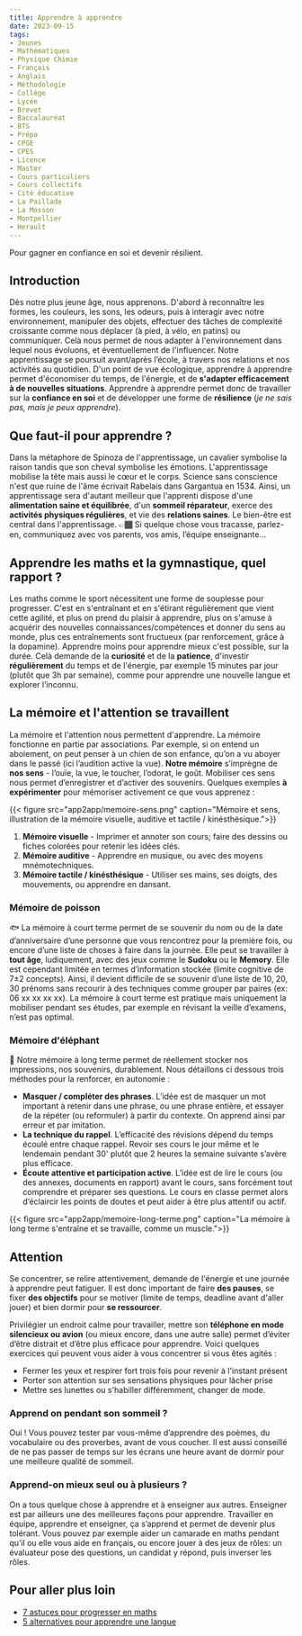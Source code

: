 ```yaml
---
title: Apprendre à apprendre
date: 2023-09-15
tags:
- Jeunes
- Mathématiques
- Physique Chimie
- Français
- Anglais
- Méthodologie
- Collège
- Lycée
- Brevet
- Baccalauréat
- BTS
- Prépa
- CPGE
- CPES
- Licence
- Master
- Cours particuliers
- Cours collectifs
- Cité éducative
- La Paillade
- La Mosson
- Montpellier
- Herault
---
```


Pour gagner en confiance en soi et devenir résilient.

<!--more-->

## Introduction

Dès notre plus jeune âge, nous apprenons. D'abord à reconnaître les formes, les couleurs, les sons, les odeurs, puis à interagir avec notre environnement, manipuler des objets, effectuer des tâches de complexité croissante comme nous déplacer (à pied, à vélo, en patins) ou communiquer. Celà nous permet de nous adapter à l'environnement dans lequel nous évoluons, et éventuellement de l'influencer. Notre apprentissage se poursuit avant/après l’école, à travers nos relations et nos activités au quotidien. D'un point de vue écologique, apprendre à apprendre permet d'économiser du temps, de l'énergie, et de <b>s'adapter efficacement à de nouvelles situations</b>. Apprendre à apprendre permet donc de travailler sur la <b>confiance en soi</b> et de développer une forme de <b>résilience</b> (<i>je ne sais pas, mais je peux apprendre</i>).

## Que faut-il pour apprendre ?

Dans la métaphore de Spinoza de l'apprentissage, un cavalier symbolise la raison tandis que son cheval symbolise les émotions. L'apprentissage mobilise la tête mais aussi le cœur et le corps. Science sans conscience n'est que ruine de l'âme écrivait Rabelais dans Gargantua en 1534. Ainsi, un apprentissage sera d'autant meilleur que l'apprenti dispose d'une <b>alimentation saine et équilibrée</b>, d'un <b>sommeil réparateur</b>, exerce des <b>activités physiques régulières</b>, et vie des <b>relations saines</b>. Le bien-être est central dans l'apprentissage. 👉🏾 Si quelque chose vous tracasse, parlez-en, communiquez avec vos parents, vos amis, l’équipe enseignante…

## Apprendre les maths et la gymnastique, quel rapport ?

Les maths comme le sport nécessitent une forme de souplesse pour progresser. C'est en s'entraînant et en s'étirant régulièrement que vient cette agilité, et plus on prend du plaisir à apprendre, plus on s'amuse à acquérir des nouvelles connaissances/compétences et donner du sens au monde, plus ces entraînements sont fructueux (par renforcement, grâce à la dopamine). Apprendre moins pour apprendre mieux c'est possible, sur la durée. Celà demande de la <b>curiosité</b> et de la <b>patience</b>, d'investir <b>régulièrement</b> du temps et de l'énergie, par exemple 15 minutes par jour (plutôt que 3h par semaine), comme pour apprendre une nouvelle langue et explorer l’inconnu.

## La mémoire et l'attention se travaillent

La mémoire et l'attention nous permettent d'apprendre.
La mémoire fonctionne en partie par associations. Par exemple, si on entend un aboiement, on peut penser à un chien de son enfance, qu’on a vu aboyer dans le passé (ici l’audition active la vue). <b>Notre mémoire</b> s’imprègne de <b>nos sens</b> - l’ouïe, la vue, le toucher, l’odorat, le goût. Mobiliser ces sens nous permet d’enregistrer et d’activer des souvenirs. Quelques exemples <b>à expérimenter</b> pour mémoriser activement ce que vous apprenez :

{{< figure src="app2app/memoire-sens.png" caption="Mémoire et sens, illustration de la mémoire visuelle, auditive et tactile / kinésthésique.">}}

1. <b>Mémoire visuelle</b> - Imprimer et annoter son cours; faire des dessins ou fiches colorées pour retenir les idées clés.
2. <b>Mémoire auditive</b> - Apprendre en musique, ou avec des moyens mnémotechniques.
3. <b>Mémoire tactile / kinésthésique</b> - Utiliser ses mains, ses doigts, des mouvements, ou apprendre en dansant.

### Mémoire de poisson

🐟 La mémoire à court terme permet de se souvenir du nom ou de la date d’anniversaire d’une personne que vous rencontrez pour la première fois, ou encore d’une liste de choses à faire dans la journée. Elle peut se travailler à <b>tout âge</b>, ludiquement, avec des jeux comme le <b>Sudoku</b> ou le <b>Memory</b>. Elle est cependant limitée en termes d’information stockée (limite cognitive de 7±2 concepts). Ainsi, il devient difficile de se souvenir d’une liste de 10, 20, 30 prénoms sans recourir à des techniques comme grouper par paires (ex: 06 xx xx xx xx). La mémoire à court terme est pratique mais uniquement la mobiliser pendant ses études, par exemple en révisant la veille d’examens, n’est pas optimal.

### Mémoire d'éléphant

🐘 Notre mémoire à long terme permet de réellement stocker nos impressions, nos souvenirs, durablement. Nous détaillons ci dessous trois méthodes pour la renforcer, en autonomie :
- <b>Masquer / compléter des phrases</b>. L’idée est de masquer un mot important à retenir dans une phrase, ou une phrase entière, et essayer de la répéter (ou reformuler) à partir du contexte. On apprend ainsi par erreur et par imitation.
- <b>La technique du rappel</b>. L’efficacité des révisions dépend du temps écoulé entre chaque rappel. Revoir ses cours le jour même et le lendemain pendant 30' plutôt que 2 heures la semaine suivante s’avère plus efficace.
- <b>Écoute attentive et participation active</b>. L’idée est de lire le cours (ou des annexes, documents en rapport) avant le cours, sans forcément tout comprendre et préparer ses questions. Le cours en classe permet alors d’éclaircir les points de doutes et peut aider à être plus attentif ou actif.

{{< figure src="app2app/memoire-long-terme.png" caption="La mémoire à long terme s'entraîne et se travaille, comme un muscle.">}}

## Attention

Se concentrer, se relire attentivement, demande de l'énergie et une journée à apprendre peut fatiguer. Il est donc important de faire <b>des pauses</b>, se fixer <b>des objectifs</b> pour se motiver (limite de temps, deadline avant d'aller jouer) et bien dormir pour <b>se ressourcer</b>.

Privilégier un endroit calme pour travailler, mettre son <b>téléphone en mode silencieux ou avion</b> (ou mieux encore, dans une autre salle) permet d’éviter d’être distrait et d’être plus efficace pour apprendre. Voici quelques exercices qui peuvent vous aider à vous concentrer si vous êtes agités :
- Fermer les yeux et respirer fort trois fois pour revenir à l'instant présent
- Porter son attention sur ses sensations physiques pour lâcher prise
- Mettre ses lunettes ou s'habiller différemment, changer de mode.

### Apprend on pendant son sommeil ?

Oui ! Vous pouvez tester par vous-même d’apprendre des poèmes, du vocabulaire ou des proverbes, avant de vous coucher. Il est aussi conseillé de ne pas passer de temps sur les écrans une heure avant de dormir pour une meilleure qualité de sommeil.

### Apprend-on mieux seul ou à plusieurs ?

On a tous quelque chose à apprendre et à enseigner aux autres. Enseigner est par ailleurs une des meilleures façons pour apprendre. Travailler en équipe, apprendre et enseigner, ça s’apprend et permet de devenir plus tolérant. Vous pouvez par exemple aider un camarade en maths pendant qu’il ou elle vous aide en français, ou encore jouer à des jeux de rôles: un évaluateur pose des questions, un candidat y répond, puis inverser les rôles.

## Pour aller plus loin
- [7 astuces pour progresser en maths](https://www.mtpcours.fr/p/7-astuces-pour-progresser-en-maths/)
- [5 alternatives pour apprendre une langue](https://www.mtpcours.fr/p/language-learning/)